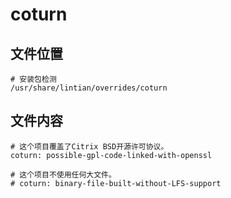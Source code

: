 # coturn

## 文件位置

```
# 安装包检测
/usr/share/lintian/overrides/coturn
```

## 文件内容

```
# 这个项目覆盖了Citrix BSD开源许可协议。
coturn: possible-gpl-code-linked-with-openssl

# 这个项目不使用任何大文件。
# coturn: binary-file-built-without-LFS-support
```
